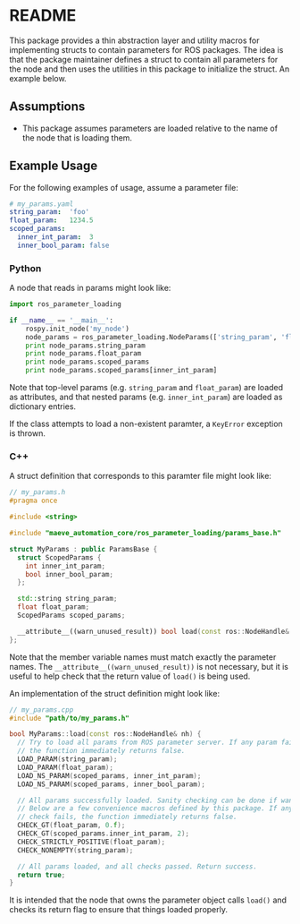 # README #

This package provides a thin abstraction layer and utility macros for
implementing structs to contain parameters for ROS packages. The idea is that
the package maintainer defines a struct to contain all parameters for the node
and then uses the utilities in this package to initialize the struct. An
example below.

## Assumptions ##

* This package assumes parameters are loaded relative to the name of the node
that is loading them.

## Example Usage ##

For the following examples of usage, assume a parameter file:

```yaml
# my_params.yaml
string_param:  'foo'
float_param:   1234.5
scoped_params:
  inner_int_param:  3
  inner_bool_param: false
```

### Python ###

A node that reads in params might look like:

```python
import ros_parameter_loading

if __name__ == '__main__':
    rospy.init_node('my_node')
    node_params = ros_parameter_loading.NodeParams(['string_param', 'float_param', 'scoped_params'])
    print node_params.string_param
    print node_params.float_param
    print node_params.scoped_params
    print node_params.scoped_params[inner_int_param]
```

Note that top-level params (e.g. `string_param` and `float_param`) are loaded
as attributes, and that nested params (e.g. `inner_int_param`) are loaded as
dictionary entries.

If the class attempts to load a non-existent paramter, a `KeyError` exception
is thrown.

### C++ ###

A struct definition that corresponds to this paramter file might look like:

```c++
// my_params.h
#pragma once

#include <string>

#include "maeve_automation_core/ros_parameter_loading/params_base.h"

struct MyParams : public ParamsBase {
  struct ScopedParams {
    int inner_int_param;
    bool inner_bool_param;
  };

  std::string string_param;
  float float_param;
  ScopedParams scoped_params;

  __attribute__((warn_unused_result)) bool load(const ros::NodeHandle& nh) override;
};
```

Note that the member variable names must match exactly the parameter names. The
`__attribute__((warn_unused_result))` is not necessary, but it is useful to
help check that the return value of `load()` is being used.

An implementation of the struct definition might look like:

```c++
// my_params.cpp
#include "path/to/my_params.h"

bool MyParams::load(const ros::NodeHandle& nh) {
  // Try to load all params from ROS parameter server. If any param fails,
  // the function immediately returns false.
  LOAD_PARAM(string_param);
  LOAD_PARAM(float_param);
  LOAD_NS_PARAM(scoped_params, inner_int_param);
  LOAD_NS_PARAM(scoped_params, inner_bool_param);

  // All params successfully loaded. Sanity checking can be done if wanted.
  // Below are a few convenience macros defined by this package. If any
  // check fails, the function immediately returns false.
  CHECK_GT(float_param, 0.f);
  CHECK_GT(scoped_params.inner_int_param, 2);
  CHECK_STRICTLY_POSITIVE(float_param);
  CHECK_NONEMPTY(string_param);

  // All params loaded, and all checks passed. Return success.
  return true;
}
```

It is intended that the node that owns the parameter object calls `load()` and
checks its return flag to ensure that things loaded properly.
